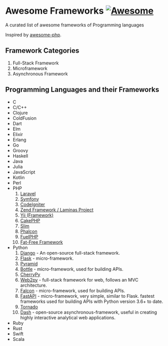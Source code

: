 # Awesome Frameworks [![Awesome](https://cdn.rawgit.com/sindresorhus/awesome/d7305f38d29fed78fa85652e3a63e154dd8e8829/media/badge.svg)](https://github.com/sindresorhus/awesome)

A curated list of awesome frameworks of Programming languages

Inspired by [awesome-php](https://github.com/ziadoz/awesome-php).

## Framework Categories

1. Full-Stack Framework
2. Microframework
3. Asynchronous Framework


## Programming Languages and their Frameworks

- C
- C/C++
- Clojure
- ColdFusion
- Dart
- Elm
- Elixir
- Erlang
- Go
- Groovy
- Haskell
- Java
- Julia
- JavaScript
- Kotlin
- Perl
- PHP
    1. [Laravel](src/PHP/Laravel.md)
    2. [Symfony](src/PHP/Symfony.md)
    3. [CodeIgniter](src/PHP/CodeIgniter.md)
    4. [Zend Framework / Laminas Project](src/PHP/Zend.md)
    5. [Yii (Framework)](src/PHP/Yii.md)
    6. [CakePHP](src/PHP/CakePHP.md)
    7. [Slim](src/PHP/Slim.md)
    8. [Phalcon](src/PHP/Phalcon.md)
    9. [FuelPHP](src/PHP/FuelPHP.md)
    10. [Fat-Free Framework](src/PHP/FFF.md)
- Python
    1. [Django](src/Python/Django.md) - An open-source full-stack framework. 
    2. [Flask](src/Python/Flask.md) - micro-framework.
    3. [Pyramid](src/Python/Pyramid.md)
    4. [Bottle](src/Python/Bottle.md) - micro-framework, used for building APIs.
    5. [CherryPy](src/Python/CherryPy.md)
    6. [Web2py](src/Python/Web2py.md) - full-stack framework for web, follows an MVC architecture. 
    7. [Falcon](src/Python/Falcon.md) - micro-framework, used for building APIs.
    8. [FastAPI](src/Python/FastAPI.md) - micro-framework, very simple, similar to Flask. fastest frameworks used for building APIs with Python version 3.6+ to date.
    9. [Tornado](src/Python/Tornado.md)
    10. [Dash](src/Python/Dash.md) - open-source asynchronous-framework, useful in creating highly interactive analytical web applications. 
- Ruby
- Rust
- Swift
- Scala

